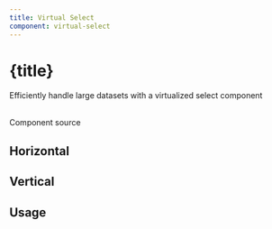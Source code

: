 ```yaml
---
title: Virtual Select
component: virtual-select
---
```


<script lang='ts'>
    import {examples} from './examples.ts'
    import {CodePreview} from '$lib/components/tzezars-enhancements/code-preview'
    import {CodeBlock} from '$lib/components/tzezars-enhancements/code-block'
    import {Link} from '$lib/components/tzezars-enhancements/link'
    import {createGitHubLink} from '$lib/utils'
</script>


# {title}

Efficiently handle large datasets with a virtualized select component


<br/>

<Link href={createGitHubLink(component)}>Component source</Link>

## Horizontal

<CodePreview code={examples.code.vs} class="">
    <examples.components.vs />
</CodePreview>

## Vertical

<CodePreview code={examples.code.vsm} class="">
    <examples.components.vsm />
</CodePreview>

## Usage

<CodeBlock code={examples.code.samples.usage} lang='svelte'/>
